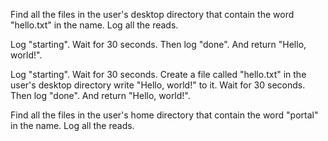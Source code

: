 Find all the files in the user's desktop directory that contain the word "hello.txt" in the name. Log all the reads.

Log "starting". Wait for 30 seconds. Then log "done". And return "Hello, world!".

Log "starting". Wait for 30 seconds. Create a file called "hello.txt" in the user's desktop directory write "Hello, world!" to it. Wait for 30 seconds. Then log "done". And return "Hello, world!".

Find all the files in the user's home directory that contain the word "portal" in the name. Log all the reads.


